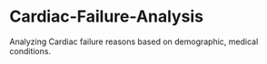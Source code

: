 # Cardiac-Failure-Analysis
Analyzing Cardiac failure reasons based on demographic, medical conditions.

